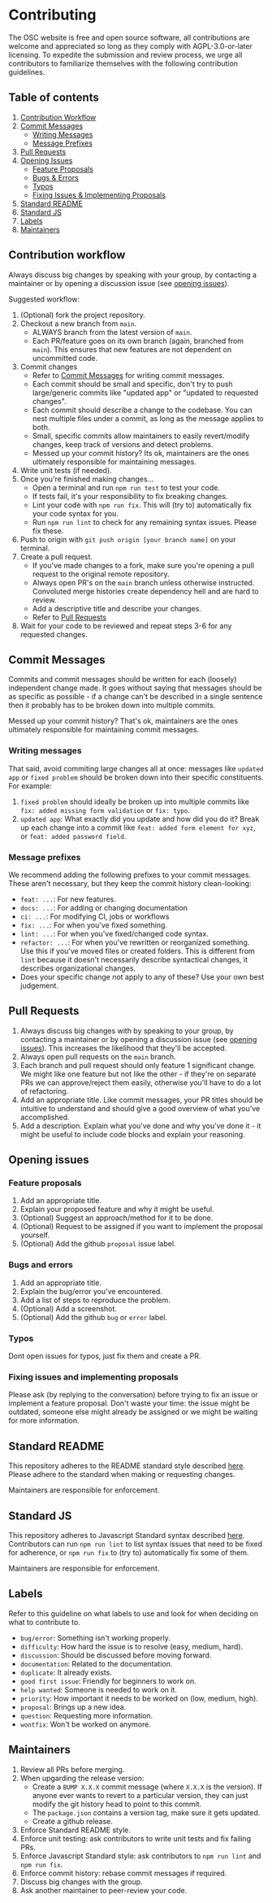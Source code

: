 # Contributing

The OSC website is free and open source software, all contributions are welcome and appreciated so long as they comply with AGPL-3.0-or-later licensing. To expedite the submission and review process, we urge all contributors to familiarize themselves with the following contribution guidelines.

## Table of contents

1. [Contribution Workflow](#contribution-workflow)
2. [Commit Messages](#commit-messages)
   - [Writing Messages](#writing-messages)
   - [Message Prefixes](#message-prefixes)
3. [Pull Requests](#pull-requests)
4. [Opening Issues](#opening-issues)
   - [Feature Proposals](#feature-proposals)
   - [Bugs & Errors](#bugs-and-errors)
   - [Typos](#typos)
   - [Fixing Issues & Implementing Proposals](#fixing-issues-and-implementing-proposals)
5. [Standard README](#standard-readme)
6. [Standard JS](#standard-js)
7. [Labels](#labels)
8. [Maintainers](#maintainers)

## Contribution workflow

Always discuss big changes by speaking with your group, by contacting a maintainer or by opening a discussion issue (see [opening issues](#opening-issues)).

Suggested workflow:

1. (Optional) fork the project repository.
2. Checkout a new branch from `main`.
   - ALWAYS branch from the latest version of `main`.
   - Each PR/feature goes on its own branch (again, branched from `main`). This ensures that new features are not dependent on uncommitted code.
3. Commit changes
   - Refer to [Commit Messages](#commit-messages) for writing commit messages.
   - Each commit should be small and specific, don't try to push large/generic commits like "updated app" or "updated to requested changes".
   - Each commit should describe a change to the codebase. You can nest multiple files under a commit, as long as the message applies to both.
   - Small, specific commits allow maintainers to easily revert/modify changes, keep track of versions and detect problems.
   - Messed up your commit history? Its ok, maintainers are the ones ultimately responsible for maintaining messages.
4. Write unit tests (if needed).
5. Once you're finished making changes...
   - Open a terminal and run `npm run test` to test your code.
   - If tests fail, it's your responsibility to fix breaking changes.
   - Lint your code with `npm run fix`. This will (try to) automatically fix your code syntax for you.
   - Run `npm run lint` to check for any remaining syntax issues. Please fix these.
6. Push to origin with `git push origin [your branch name]` on your terminal.
7. Create a pull request.
   - If you've made changes to a fork, make sure you're opening a pull request to the original remote repository.
   - Always open PR's on the `main` branch unless otherwise instructed. Convoluted merge histories create dependency hell and are hard to review.
   - Add a descriptive title and describe your changes.
   - Refer to [Pull Requests](#pull-requests)
8. Wait for your code to be reviewed and repeat steps 3-6 for any requested changes.

## Commit Messages

Commits and commit messages should be written for each (loosely) independent change made. It goes without saying that messages should be as specific as possible - if a change can't be described in a single sentence then it probably has to be broken down into multiple commits.

Messed up your commit history? That's ok, maintainers are the ones ultimately responsible for maintaining commit messages.

### Writing messages

That said, avoid commiting large changes all at once: messages like `updated app` or `fixed problem` should be broken down into their specific constituents. For example:

1. `fixed problem` should ideally be broken up into multiple commits like `fix: added missing form validation` or `fix: typo`.
2. `updated app`: What exactly did you update and how did you do it? Break up each change into a commit like `feat: added form element for xyz`, or `feat: added password field`.

### Message prefixes

We recommend adding the following prefixes to your commit messages. These aren't necessary, but they keep the commit history clean-looking:

- `feat: ...`: For new features.
- `docs: ...`: For adding or changing documentation
- `ci: ...`: For modifying CI, jobs or workflows
- `fix: ...`: For when you've fixed something.
- `lint: ...`: For when you've fixed/changed code syntax.
- `refactor: ...`: For when you've rewritten or reorganized something. Use this if you've moved files or created folders. This is different from `lint` because it doesn't necessarily describe syntactical changes, it describes organizational changes.
- Does your specific change not apply to any of these? Use your own best judgement.

## Pull Requests

1. Always discuss big changes with by speaking to your group, by contacting a maintainer or by opening a discussion issue (see [opening issues](#opening-issues)). This increases the likelihood that they'll be accepted.
2. Always open pull requests on the `main` branch.
3. Each branch and pull request should only feature 1 significant change. We might like one feature but not like the other - if they're on separate PRs we can approve/reject them easily, otherwise you'll have to do a lot of refactoring.
4. Add an appropriate title. Like commit messages, your PR titles should be intuitive to understand and should give a good overview of what you've accomplished.
5. Add a description. Explain what you've done and why you've done it - it might be useful to include code blocks and explain your reasoning.

## Opening issues

### Feature proposals

1. Add an appropriate title.
2. Explain your proposed feature and why it might be useful.
3. (Optional) Suggest an approach/method for it to be done.
4. (Optional) Request to be assigned if you want to implement the proposal yourself.
5. (Optional) Add the github `proposal` issue label.

### Bugs and errors

1. Add an appropriate title.
2. Explain the bug/error you've encountered.
3. Add a list of steps to reproduce the problem.
4. (Optional) Add a screenshot.
5. (Optional) Add the github `bug` or `error` label.

### Typos

Dont open issues for typos, just fix them and create a PR.

### Fixing issues and implementing proposals

Please ask (by replying to the conversation) before trying to fix an issue or implement a feature proposal. Don't waste your time: the issue might be outdated, someone else might already be assigned or we might be waiting for more information.

## Standard README

This repository adheres to the README standard style described [here](https://github.com/RichardLitt/standard-readme). Please adhere to the standard when making or requesting changes.

Maintainers are responsible for enforcement.

## Standard JS

This repository adheres to Javascript Standard syntax described [here](https://standardjs.com/). Contributors can run `npm run lint` to list syntax issues that need to be fixed for adherence, or `npm run fix` to (try to) automatically fix some of them.

Maintainers are responsible for enforcement.

## Labels

Refer to this guideline on what labels to use and look for when deciding on what to contribute to.

- `bug/error`: Something isn't working properly.
- `difficulty`: How hard the issue is to resolve (easy, medium, hard).
- `discussion`: Should be discussed before moving forward.
- `documentation`: Related to the documentation.
- `duplicate`: It already exists.
- `good first issue`: Friendly for beginners to work on.
- `help wanted`: Someone is needed to work on it.
- `priority`: How important it needs to be worked on (low, medium, high).
- `proposal`: Brings up a new idea.
- `question`: Requesting more information.
- `wontfix`: Won't be worked on anymore.

## Maintainers

1. Review all PRs before merging.
2. When upgarding the release version:
   - Create a `BUMP X.X.X` commit message (where `X.X.X` is the version). If anyone ever wants to revert to a particular version, they can just modify the git history head to point to this commit.
   - The `package.json` contains a version tag, make sure it gets updated.
   - Create a github release.
3. Enforce Standard README style.
4. Enforce unit testing: ask contributors to write unit tests and fix failing PRs.
5. Enforce Javascript Standard style: ask contributors to `npm run lint` and `npm run fix`.
6. Enforce commit history: rebase commit messages if required.
7. Discuss big changes with the group.
8. Ask another maintainer to peer-review your code.
